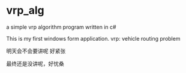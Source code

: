 # vrp_alg
a simple vrp algorithm program written in c#

This is my first windows form application.
vrp: vehicle routing problem

明天会不会要讲呢 好紧张

最终还是没讲呢，好忧桑
